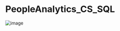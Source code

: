 # PeopleAnalytics_CS_SQL
![image](https://user-images.githubusercontent.com/89623051/138134403-eb95da1b-d4b2-4818-be0d-2bfc8c68933c.png)
